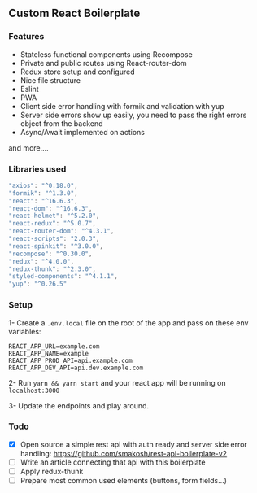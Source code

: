 ## Custom React Boilerplate

### Features

- Stateless functional components using Recompose
- Private and public routes using React-router-dom
- Redux store setup and configured
- Nice file structure
- Eslint
- PWA
- Client side error handling with formik and validation with yup
- Server side errors show up easily, you need to pass the right errors object from the backend
- Async/Await implemented on actions

and more....

### Libraries used

```js
"axios": "^0.18.0",
"formik": "^1.3.0",
"react": "^16.6.3",
"react-dom": "^16.6.3",
"react-helmet": "^5.2.0",
"react-redux": "^5.0.7",
"react-router-dom": "^4.3.1",
"react-scripts": "2.0.3",
"react-spinkit": "^3.0.0",
"recompose": "^0.30.0",
"redux": "^4.0.0",
"redux-thunk": "^2.3.0",
"styled-components": "^4.1.1",
"yup": "^0.26.5"
```

### Setup

1- Create a `.env.local` file on the root of the app and pass on these env variables:

```shell
REACT_APP_URL=example.com
REACT_APP_NAME=example
REACT_APP_PROD_API=api.example.com
REACT_APP_DEV_API=api.dev.example.com
```

2- Run `yarn && yarn start` and your react app will be running on `localhost:3000`

3- Update the endpoints and play around.

### Todo

- [x] Open source a simple rest api with auth ready and server side error handling: https://github.com/smakosh/rest-api-boilerplate-v2
- [ ] Write an article connecting that api with this boilerplate
- [ ] Apply redux-thunk
- [ ] Prepare most common used elements (buttons, form fields...)